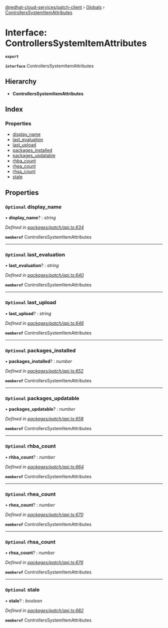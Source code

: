 [@redhat-cloud-services/patch-client](../README.md) › [Globals](../globals.md) › [ControllersSystemItemAttributes](controllerssystemitemattributes.md)

# Interface: ControllersSystemItemAttributes

**`export`** 

**`interface`** ControllersSystemItemAttributes

## Hierarchy

* **ControllersSystemItemAttributes**

## Index

### Properties

* [display_name](controllerssystemitemattributes.md#optional-display_name)
* [last_evaluation](controllerssystemitemattributes.md#optional-last_evaluation)
* [last_upload](controllerssystemitemattributes.md#optional-last_upload)
* [packages_installed](controllerssystemitemattributes.md#optional-packages_installed)
* [packages_updatable](controllerssystemitemattributes.md#optional-packages_updatable)
* [rhba_count](controllerssystemitemattributes.md#optional-rhba_count)
* [rhea_count](controllerssystemitemattributes.md#optional-rhea_count)
* [rhsa_count](controllerssystemitemattributes.md#optional-rhsa_count)
* [stale](controllerssystemitemattributes.md#optional-stale)

## Properties

### `Optional` display_name

• **display_name**? : *string*

*Defined in [packages/patch/api.ts:634](https://github.com/RedHatInsights/javascript-clients/blob/e0a8650/packages/patch/api.ts#L634)*

**`memberof`** ControllersSystemItemAttributes

___

### `Optional` last_evaluation

• **last_evaluation**? : *string*

*Defined in [packages/patch/api.ts:640](https://github.com/RedHatInsights/javascript-clients/blob/e0a8650/packages/patch/api.ts#L640)*

**`memberof`** ControllersSystemItemAttributes

___

### `Optional` last_upload

• **last_upload**? : *string*

*Defined in [packages/patch/api.ts:646](https://github.com/RedHatInsights/javascript-clients/blob/e0a8650/packages/patch/api.ts#L646)*

**`memberof`** ControllersSystemItemAttributes

___

### `Optional` packages_installed

• **packages_installed**? : *number*

*Defined in [packages/patch/api.ts:652](https://github.com/RedHatInsights/javascript-clients/blob/e0a8650/packages/patch/api.ts#L652)*

**`memberof`** ControllersSystemItemAttributes

___

### `Optional` packages_updatable

• **packages_updatable**? : *number*

*Defined in [packages/patch/api.ts:658](https://github.com/RedHatInsights/javascript-clients/blob/e0a8650/packages/patch/api.ts#L658)*

**`memberof`** ControllersSystemItemAttributes

___

### `Optional` rhba_count

• **rhba_count**? : *number*

*Defined in [packages/patch/api.ts:664](https://github.com/RedHatInsights/javascript-clients/blob/e0a8650/packages/patch/api.ts#L664)*

**`memberof`** ControllersSystemItemAttributes

___

### `Optional` rhea_count

• **rhea_count**? : *number*

*Defined in [packages/patch/api.ts:670](https://github.com/RedHatInsights/javascript-clients/blob/e0a8650/packages/patch/api.ts#L670)*

**`memberof`** ControllersSystemItemAttributes

___

### `Optional` rhsa_count

• **rhsa_count**? : *number*

*Defined in [packages/patch/api.ts:676](https://github.com/RedHatInsights/javascript-clients/blob/e0a8650/packages/patch/api.ts#L676)*

**`memberof`** ControllersSystemItemAttributes

___

### `Optional` stale

• **stale**? : *boolean*

*Defined in [packages/patch/api.ts:682](https://github.com/RedHatInsights/javascript-clients/blob/e0a8650/packages/patch/api.ts#L682)*

**`memberof`** ControllersSystemItemAttributes
